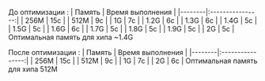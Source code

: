 До оптимизации :
| Память | Время выполнения |
|--------|:----------------:|
| 256М   |       15c        |
| 512М   |        9c        |
| 1G     |        7c        |
| 1.2G   |        6c        |
| 1.3G   |        6c        |
| 1.4G   |        5c        |
| 1.5G   |        5c        |
| 1.6G   |        6c        |
| 1.7G   |        5c        |
| 1.8G   |        5c        |
| 1.9G   |        5c        |
| 2G     |        5c        |
Оптимальная память для хипа ~1.4G



После оптимизации :
| Память | Время выполнения |
|--------|:----------------:|
| 256М   |       15c        |
| 512М   |        9c        |
| 1G     |        7c        |
| 2G     |        6c        |
Оптимальная память для хипа 512M